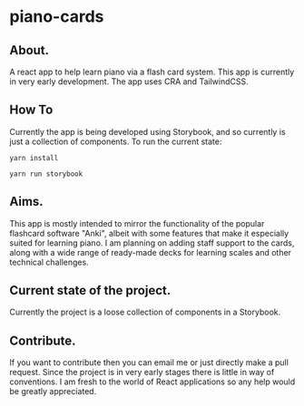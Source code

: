 # piano-cards

## About.

A react app to help learn piano via a flash card system. This app is currently in very early development. The app uses CRA and TailwindCSS.

## How To

Currently the app is being developed using Storybook, and so currently is just a collection of components. To run the current state:

`yarn install`

`yarn run storybook`

## Aims.

This app is mostly intended to mirror the functionality of the popular flashcard software "Anki", albeit with some features that make it especially suited for learning piano. I am planning on adding staff support to the cards, along with a wide range of ready-made decks for learning scales and other technical challenges.

## Current state of the project.

Currently the project is a loose collection of components in a Storybook.

## Contribute.

If you want to contribute then you can email me or just directly make a pull request. Since the project is in very early stages there is little in way of conventions. I am fresh to the world of React applications so any help would be greatly appreciated.
